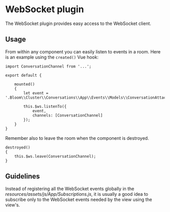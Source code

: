 # WebSocket plugin

The WebSocket plugin provides easy access to the WebSocket client.

## Usage

From within any component you can easily listen to events in a room. Here is an example using the `created()` Vue hook:

    import ConversationChannel from '...';

    export default {
    
        mounted()
        {
            let event = '.Bloom\\Cluster\\Conversations\\App\\Events\\Models\\ConversationAttached';
        
            this.$ws.listenTo({
                event,
                channels: [ConversationChannel]
            });
        }
    }
    
Remember also to leave the room when the component is destroyed.
    
    destroyed()
    {
        this.$ws.leave(ConversationChannel);
    }

## Guidelines

Instead of registering all the WebSocket events globally in the *resources/assets/js/App/Subscriptions.js*, it is
usually a good idea to subscribe only to the WebSocket events needed by the view using the view's.
